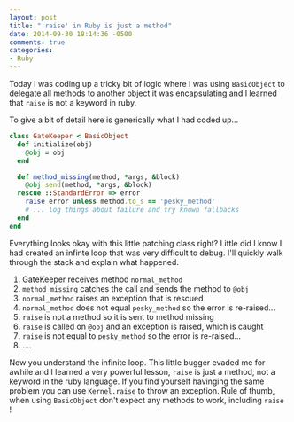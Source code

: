 ```yaml
---
layout: post
title: "'raise' in Ruby is just a method"
date: 2014-09-30 18:14:36 -0500
comments: true
categories: 
- Ruby
---
```

Today I was coding up a tricky bit of logic where I was using `BasicObject` to 
delegate all methods to another object it was encapsulating and I learned that
`raise` is not a keyword in ruby.

<!-- more -->

To give a bit of detail here is generically what I had coded up...

```ruby
class GateKeeper < BasicObject
  def initialize(obj)
    @obj = obj
  end

  def method_missing(method, *args, &block)
    @obj.send(method, *args, &block)
  rescue ::StandardError => error
    raise error unless method.to_s == 'pesky_method'
    # ... log things about failure and try known fallbacks
  end
end
```

Everything looks okay with this little patching class right?  Little did I know
I had created an infinte loop that was very difficult to debug.  I'll quickly
walk through the stack and explain what happened.

1. GateKeeper receives method `normal_method`
2. `method_missing` catches the call and sends the method to `@obj`
3. `normal_method` raises an exception that is rescued
4. `normal_method` does not equal `pesky_method` so the error is re-raised...
5. `raise` is not a method so it is sent to method missing
6. `raise` is called on `@obj` and an exception is raised, which is caught
7. `raise` is not equal to `pesky_method` so the error is re-raised...
8. ....

Now you understand the infinite loop.  This little bugger evaded me for awhile
and I learned a very powerful lesson, `raise` is just a method, not a keyword
in the ruby language.  If you find yourself havinging the same problem you can
use `Kernel.raise` to throw an exception.  Rule of thumb, when using
`BasicObject` don't expect any methods to work, including `raise` !
